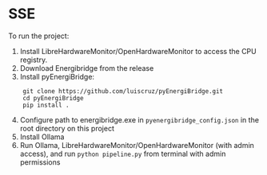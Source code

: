# SSE

To run the project:
1. Install LibreHardwareMonitor/OpenHardwareMonitor to access the CPU registry.
2. Download Energibridge from the release
3. Install pyEnergiBridge:
```shell
    git clone https://github.com/luiscruz/pyEnergiBridge.git
    cd pyEnergiBridge
    pip install .
```
4. Configure path to energibridge.exe in `pyenergibridge_config.json` in the root directory on this project
5. Install Ollama
6. Run Ollama, LibreHardwareMonitor/OpenHardwareMonitor (with admin access), and run `python pipeline.py` 
from terminal with admin permissions
